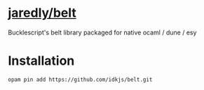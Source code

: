 # [jaredly/belt](https://github.com/jaredly/belt)

Bucklescript's belt library packaged for native ocaml / dune / esy

# Installation

```sh
opam pin add https://github.com/idkjs/belt.git
```
